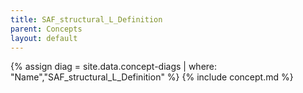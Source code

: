 ```yaml
---
title: SAF_structural_L_Definition
parent: Concepts
layout: default
---
```

{% assign diag = site.data.concept-diags | where: "Name","SAF_structural_L_Definition" %}
{% include concept.md %}